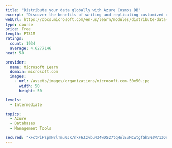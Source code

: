 ```yaml
---
title: "Distribute your data globally with Azure Cosmos DB"
excerpt: "Discover the benefits of writing and replicating customized data to regions around the world with Azure Cosmos DB global distribution."
webUrl: https://docs.microsoft.com/en-us/learn/modules/distribute-data-globally-with-cosmos-db/
type: course
price: Free
length: PT31M
ratings:
  count: 1934
  average: 4.6277146
heat: 50

provider:
  name: Microsoft Learn
  domain: microsoft.com
  images:
    - url: /assets/images/organizations/microsoft.com-50x50.jpg
      width: 50
      height: 50

levels:
  - Intermediate

topics:
  - Azure
  - Databases
  - Management Tools

secured: "k+ctPiPspmN7lTmu0JK/nkF6Jzvbu434wDS27tqHolEuMCwtgfGh5NsW713QnvrN4YnD5vrK7DXBV5uaDfsab6OYqy3hwXvz7GpdzC4c1T3zpW4kSDSS1Hj5Ucznq7pDXQwiSMShTbefbrrFaBL9ilUHd8E3Iiaorggekor1yuvoGsNAXGPKswt9s6y5h7XPkaR234Wd0gCh3yLuU15lGcAUf/tTdV8Ly5SkjQNiO0v2LkF9K207u6i2dM5Bm1+lS3kdoOgpnlIoS6nAEMwLwmTED9O4CxHelWFgRtUamwxEyfR2Jt4ddmOv42IEmuoUCZ1UEOmxYdGtmc1NjF3RUUP/bPtbGSCSoJV7tKtIm2ecwdXBqURDuRS2giWTMZ9UXf7PJ7vwlQ2g6j+Dge8sDMGBRxO4bnThBEB6kxTt5Yg=;zko4i6gOAfsf24iHAr6+kg=="
---
```


